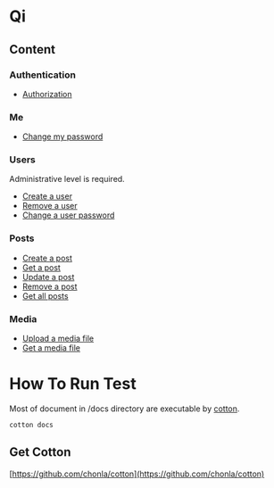 # Qi

## Content

### Authentication

* [Authorization](auth/login.md)

### Me

* [Change my password](me/change-password.md)

### Users

Administrative level is required.

* [Create a user](users/create-one.md)
* [Remove a user](users/delete-one.md)
* [Change a user password](users/change-password.md)

### Posts

* [Create a post](posts/create-one.md)
* [Get a post](posts/get-one.md)
* [Update a post](posts/update-one.md)
* [Remove a post](delete-one.md)
* [Get all posts](post/get-all.md)

### Media

* [Upload a media file](media/create-one.md)
* [Get a media file](media/get-one.md)

# How To Run Test

Most of document in /docs directory are executable by [cotton](https://github.com/chonla/cotton).

```
cotton docs
```

## Get Cotton

[https://github.com/chonla/cotton](https://github.com/chonla/cotton)
